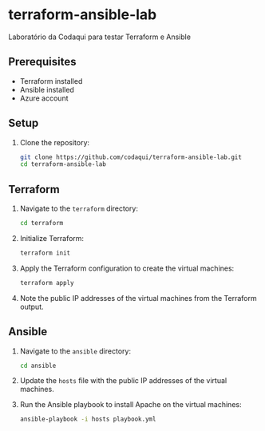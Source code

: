 # terraform-ansible-lab
Laboratório da Codaqui para testar Terraform e Ansible

## Prerequisites

- Terraform installed
- Ansible installed
- Azure account

## Setup

1. Clone the repository:
   ```sh
   git clone https://github.com/codaqui/terraform-ansible-lab.git
   cd terraform-ansible-lab
   ```

## Terraform

1. Navigate to the `terraform` directory:
   ```sh
   cd terraform
   ```

2. Initialize Terraform:
   ```sh
   terraform init
   ```

3. Apply the Terraform configuration to create the virtual machines:
   ```sh
   terraform apply
   ```

4. Note the public IP addresses of the virtual machines from the Terraform output.

## Ansible

1. Navigate to the `ansible` directory:
   ```sh
   cd ansible
   ```

2. Update the `hosts` file with the public IP addresses of the virtual machines.

3. Run the Ansible playbook to install Apache on the virtual machines:
   ```sh
   ansible-playbook -i hosts playbook.yml
   ```
